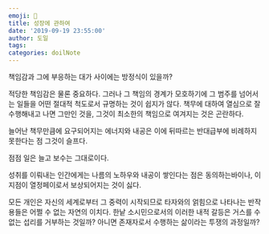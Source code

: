 ```yaml
---
emoji: 📔
title: 성장에 관하여
date: '2019-09-19 23:55:00'
author: 도일
tags:
categories: doilNote
---
```


책임감과 그에 부응하는 대가 사이에는 방정식이 있을까?

적당한 책임감은 물론 중요하다.
그러나 그 책임의 경계가 모호하기에
그 범주를 넘어서는 일들을
어떤 절대적 척도로서 규명하는 것이 쉽지가 않다. 
책무에 대하여 
열심으로 잘 수행해내고 나면 그만인 것을,
그것이 최소한의 책임으로 여겨지는 것은 곤란하다.

늘어난 책무만큼에 요구되어지는
에너지와 내공은 이에 뒤따르는 반대급부에
비례하지 못한다는 점
그것이 슬프다. 

점점 일은 늘고 보수는 그대로이다. 

성취를 이뤄내는 인간에게는
나름의 노하우와 내공이 쌓인다는 점은 동의하는바이나, 
이 지점이 열정페이로서 보상되어지는 것이 싫다. 

모든 개인은 자신의 세계로부터 그 중력이 시작되므로
타자와의 얽힘으로 나타나는 반작용들은
어쩔 수 없는 자연의 이치다. 
한낱 소시민으로서의 이러한 내적 갈등은
거스를 수 없는 섭리를 거부하는 것일까?
아니면 존재자로서 수행하는 삶이라는 투쟁의 과정일까?